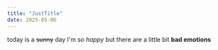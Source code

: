 ```yaml
---
title: "JustTitle"
date: 2025-05-06
---
```

today is a ~~sunny~~ day
I'm so _happy_
but there are a little bit **bad emotions**
